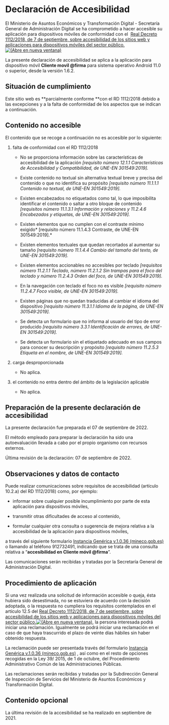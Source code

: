 # Declaración de Accesibilidad

El Ministerio de Asuntos Económicos y Transformación Digital -
Secretaría General de Administración Digital se ha comprometido a hacer
accesible su aplicación para dispositivos móviles de conformidad con
el  [Real Decreto 1112/2018, de 7 de septiembre, sobre accesibilidad de
los sitios web y aplicaciones para dispositivos móviles del sector
público.<img src="media/image1.gif" alt="(Abre en nueva ventana)" />](http://www.boe.es/diario_boe/txt.php?id=BOE-A-2018-12699)

La presente declaración de accesibilidad se aplica a la aplicación para
dispositivo móvil **Cliente movil @firma** para sistema operativo
Android 11.0 o superior, desde la versión 1.6.2.

## **Situación de cumplimiento**

Este sitio web es **parcialmente conforme **con el RD 1112/2018 debido a
las excepciones y a la falta de conformidad de los aspectos que se
indican a continuación.

## **Contenido no accesible**

El contenido que se recoge a continuación no es accesible por lo
siguiente:

1.  falta de conformidad con el RD 1112/2018

    - No se proporciona información sobre las características de
      accesibilidad de la aplicación *\[requisito número 12.1.1
      Características de Accesibilidad y Compatibilidad, de UNE-EN
      301549:2019\].*

    - Existe contenido no textual sin alternativa textual breve y
      precisa del contenido o que no identifica su propósito
      *\[requisito número 11.1.1.1 Contenido no textual, de UNE-EN
      301549:2019\].*

    - Existen encabezados no etiquetados como tal, lo que imposibilita
      identificar el contenido o saltar a otro bloque de contenido
      *\[requisitos número 11.1.3.1 Información y relaciones y 11.2.4.6
      Encabezados y etiquetas, de UNE-EN 301549:2019\].*

    - Existen elementos que no cumplen con el contraste mínimo
      exigido* \[requisito número 11.1.4.3 Contraste, de UNE-EN
      301549:2019\].*

    - Existen elementos textuales que quedan recortados al aumentar su
      tamaño *\[requisito número 11.1.4.4 Cambio del tamaño del texto,
      de UNE-EN 301549:2019\].*

    - Existen elementos accionables no accesibles por teclado
      *\[requisitos número 11.2.1.1 Teclado, número 11.2.1.2 Sin trampas
      para el foco del teclado y número 11.2.4.3 Orden del foco, de
      UNE-EN 301549:2019\].*

    - En la navegación con teclado el foco no es visible *\[requisito
      número 11.2.4.7 Foco visible, de UNE-EN 301549:2019\].*

    - Existen páginas que no quedan traducidas al cambiar el idioma del
      dispositivo *\[requisito número 11.3.1.1 Idioma de la página, de
      UNE-EN 301549:2019\].*

    - Se detecta un formulario que no informa al usuario del tipo de
      error producido *\[requisito número 3.3.1 Identificación de
      errores, de UNE-EN 301549:2019\].*

    - Se detecta un formulario sin el etiquetado adecuado en sus campos
      para conocer su descripción y propósito *\[requisito número
      11.2.5.3 Etiqueta en el nombre, de UNE-EN 301549:2019\].*

2.  carga desproporcionada

    - No aplica.

3.  el contenido no entra dentro del ámbito de la legislación aplicable

    - No aplica.

## **Preparación de la presente declaración de accesibilidad**

La presente declaración fue preparada el 07 de septiembre de 2022.

El método empleado para preparar la declaración ha sido una
autoevaluación llevada a cabo por el propio organismo con recursos
externos.

Última revisión de la declaración: 07 de septiembre de 2022.

## **Observaciones y datos de contacto**

Puede realizar comunicaciones sobre requisitos de accesibilidad
(artículo 10.2.a) del RD 1112/2018) como, por ejemplo:

- informar sobre cualquier posible incumplimiento por parte de esta
  aplicación para dispositivos móviles,

- transmitir otras dificultades de acceso al contenido,

- formular cualquier otra consulta o sugerencia de mejora relativa a la
  accesibilidad de la aplicación para dispositivos móviles,

a través del siguiente formulario [Instancia Genérica v.1.0.36
(mineco.gob.es)](https://serviciosede.mineco.gob.es/FB/Home.aspx?control=161_IG)
o llamando al teléfono 912732491, indicando que se trata de una consulta
relativa a “**accesibilidad en Cliente móvil @firma**”.

Las comunicaciones serán recibidas y tratadas por la Secretaría General
de Administración Digital.

## **Procedimiento de aplicación**

Si una vez realizada una solicitud de información accesible o queja,
ésta hubiera sido desestimada, no se estuviera de acuerdo con la
decisión adoptada, o la respuesta no cumpliera los requisitos
contemplados en el artículo 12.5 del [Real Decreto 1112/2018, de 7 de
septiembre, sobre accesibilidad de los sitios web y aplicaciones para
dispositivos móviles del sector
público.<img src="media/image1.gif" alt="(Abre en nueva ventana)" />](http://www.boe.es/diario_boe/txt.php?id=BOE-A-2018-12699),
la persona interesada podrá iniciar una reclamación. Igualmente se podrá
iniciar una reclamación en el caso de que haya trascurrido el plazo de
veinte días hábiles sin haber obtenido respuesta.

La reclamación puede ser presentada través del formulario [Instancia
Genérica v.1.0.36
(mineco.gob.es)](https://serviciosede.mineco.gob.es/FB/Home.aspx?control=161_IG) ,
así como en el resto de opciones recogidas en la Ley 39/ 2015, de 1 de
octubre, del Procedimiento Administrativo Común de las Administraciones
Públicas.

Las reclamaciones serán recibidas y tratadas por la Subdirección General
de Inspección de Servicios del Ministerio de Asuntos Económicos y
Transformación Digital.

## **Contenido opcional**

La última revisión de la accesibilidad se ha realizado en septiembre de
2021.
